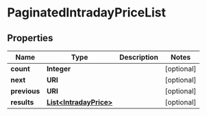 

# PaginatedIntradayPriceList


## Properties

Name | Type | Description | Notes
------------ | ------------- | ------------- | -------------
**count** | **Integer** |  |  [optional]
**next** | **URI** |  |  [optional]
**previous** | **URI** |  |  [optional]
**results** | [**List&lt;IntradayPrice&gt;**](IntradayPrice.md) |  |  [optional]



